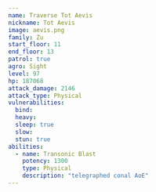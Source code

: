 ```yaml
---
name: Traverse Tot Aevis
nickname: Tot Aevis
image: aevis.png
family: Zu
start_floor: 11
end_floor: 13
patrol: true
agro: Sight
level: 97
hp: 187068
attack_damage: 2146
attack_type: Physical
vulnerabilities:
  bind: 
  heavy: 
  sleep: true
  slow: 
  stun: true
abilities:
  - name: Transonic Blast
    potency: 1300
    type: Physical
    description: "telegraphed conal AoE"
---
```

